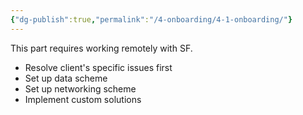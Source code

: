 ```yaml
---
{"dg-publish":true,"permalink":"/4-onboarding/4-1-onboarding/"}
---
```


This part requires working remotely with SF.

- Resolve client's specific issues first
- Set up data scheme
- Set up networking scheme
- Implement custom solutions